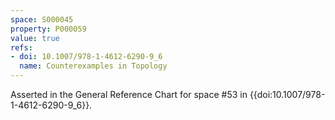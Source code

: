 ```yaml
---
space: S000045
property: P000059
value: true
refs:
- doi: 10.1007/978-1-4612-6290-9_6
  name: Counterexamples in Topology
---
```


Asserted in the General Reference Chart for space #53 in
{{doi:10.1007/978-1-4612-6290-9_6}}.
